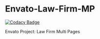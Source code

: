 # Envato-Law-Firm-MP

[![Codacy Badge](https://api.codacy.com/project/badge/Grade/552fa38bcf65469cb7c78fa95c4a3f38)](https://app.codacy.com/gh/CodeLyne/CodeLyne-Law-MP?utm_source=github.com&utm_medium=referral&utm_content=CodeLyne/CodeLyne-Law-MP&utm_campaign=Badge_Grade_Dashboard)

Envato Project: Law Firm Multi Pages
